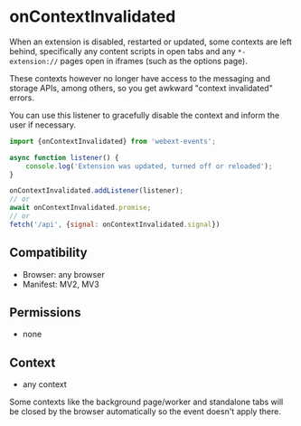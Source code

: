 # onContextInvalidated

When an extension is disabled, restarted or updated, some contexts are left behind, specifically any content scripts in open tabs and any `*-extension://` pages open in iframes (such as the options page).

These contexts however no longer have access to the messaging and storage APIs, among others, so you get awkward "context invalidated" errors.

You can use this listener to gracefully disable the context and inform the user if necessary.

```js
import {onContextInvalidated} from 'webext-events';

async function listener() {
	console.log('Extension was updated, turned off or reloaded');
}

onContextInvalidated.addListener(listener);
// or
await onContextInvalidated.promise;
// or
fetch('/api', {signal: onContextInvalidated.signal})
```

## Compatibility

- Browser: any browser
- Manifest: MV2, MV3

## Permissions

- none

## Context

- any context

Some contexts like the background page/worker and standalone tabs will be closed by the browser automatically so the event doesn't apply there.
